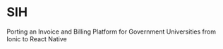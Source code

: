 # SIH
Porting an Invoice and Billing Platform for Government Universities from Ionic to React Native
